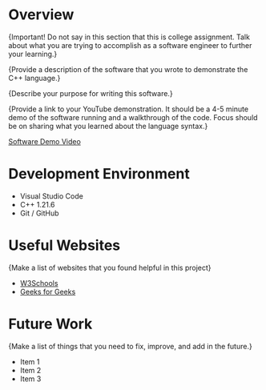 # Overview

{Important! Do not say in this section that this is college assignment. Talk about what you are trying to accomplish as a software engineer to further your learning.}

{Provide a description of the software that you wrote to demonstrate the C++ language.}

{Describe your purpose for writing this software.}

{Provide a link to your YouTube demonstration. It should be a 4-5 minute demo of the software running and a walkthrough of the code. Focus should be on sharing what you learned about the language syntax.}

[Software Demo Video](http://youtube.link.goes.here)

# Development Environment

- Visual Studio Code
- C++ 1.21.6
- Git / GitHub

# Useful Websites

{Make a list of websites that you found helpful in this project}

- [W3Schools](https://www.w3schools.com/cpp/)
- [Geeks for Geeks](https://www.geeksforgeeks.org/split-a-sentence-into-words-in-cpp/)

# Future Work

{Make a list of things that you need to fix, improve, and add in the future.}

- Item 1
- Item 2
- Item 3
